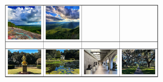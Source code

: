 <table align=center border="1">

<tr>

<td width="250"> <img src="../pics/sc_001.jpg" width="240" border=0 alt=""></img> </td>
<td width="250"> <img src="../pics/sc_002.jpg" width="240" border=0 alt=""></img> </td>
<td width="250"> <img src="../pics/sc_005.jpg" width="240" border=0 alt=""></img> </td>
<td width="250"> <img src="../pics/sc_007.jpg" width="240" border=0 alt=""></img> </td>

</tr>

<tr>

<td width="250"> <img src="../pics/sc_008.jpg" width="240" border=0 alt=""></img> </td>
<td width="250"> <img src="../pics/sc_014.jpg" width="240" border=0 alt=""></img> </td>
<td width="250"> <img src="../pics/sc_010.jpg" width="240" border=0 alt=""></img> </td>
<td width="250"> <img src="../pics/sc_012.jpg" width="240" border=0 alt=""></img> </td>

</tr>

<tr>

<td width="250"> <img src="../pics/sc_015.jpg" width="240" border=0 alt=""></img> </td>
<td width="250"> <img src="../pics/sc_016.jpg" width="240" border=0 alt=""></img> </td>
<td width="250"> <img src="../pics/sc_017.jpg" width="240" border=0 alt=""></img> </td>
<td width="250"> <img src="../pics/sc_018.jpg" width="240" border=0 alt=""></img> </td>

</tr>

</table>

<!--

<tr>
<td width="250"> <img src="../pics/sc_004.jpg" width="240" border=0 alt=""></img> </td>
<td width="250"> <img src="../pics/sc_006.jpg" width="240" border=0 alt=""></img> </td>
<td width="250"> <img src="../pics/sc_009.jpg" width="240" border=0 alt=""></img> </td>
<td width="250"> <img src="../pics/sc_013.jpg" width="240" border=0 alt=""></img> </td>
</tr>
-->